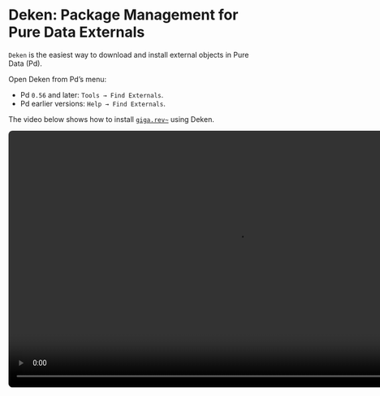 # Deken: Package Management for Pure Data Externals

`Deken` is the easiest way to download and install external objects in Pure Data (Pd).

Open Deken from Pd’s menu:

- Pd `0.56` and later: `Tools → Find Externals`.
- Pd earlier versions: `Help → Find Externals`.

The video below shows how to install [`giga.rev~`](objects/giga.rev~.md) using Deken.

<video src="../assets/deken.mp4" width="900" height="505" style="border-radius: 8px;" autoplay muted loop allowfullscreen/>

